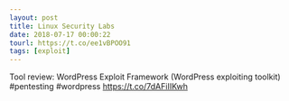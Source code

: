 ```yaml
---
layout: post
title: Linux Security Labs
date: 2018-07-17 00:00:22
tourl: https://t.co/ee1vBPOO91
tags: [exploit]
---
```

Tool review: WordPress Exploit Framework (WordPress exploiting toolkit) #pentesting #wordpress https://t.co/7dAFiIIKwh